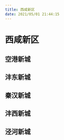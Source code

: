 ```yaml
---
title: 西咸新区
date: 2021/05/01 21:44:15
---
```


# 西咸新区
## 空港新城
## 沣东新城
## 秦汉新城
## 沣西新城
## 泾河新城
